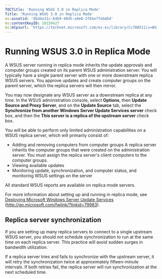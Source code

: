 ```yaml
---
TOCTitle: 'Running WSUS 3.0 in Replica Mode'
Title: 'Running WSUS 3.0 in Replica Mode'
ms:assetid: '9bd4a31c-64b9-48d5-a9e8-2f01e7febd6d'
ms:contentKeyID: 18158427
ms:mtpsurl: 'https://technet.microsoft.com/es-es/library/Cc708511(v=WS.10)'
---
```


Running WSUS 3.0 in Replica Mode
================================

A WSUS server running in replica mode inherits the update approvals and computer groups created on its parent WSUS administration server. You will typically have a single parent server with one or more downstream replica WSUS servers. You approve updates and create computer groups on the parent server, which the replica servers will then mirror.

You may now designate any WSUS server as a downstream replica at any time. In the WSUS administration console, select **Options**, then **Update Source and Proxy Server**, and on the **Update Source** tab, select the **Synchronize from another Windows Server Update Services server** check box, and then the **This server is a replica of the upstream server** check box.

You will be able to perform only limited administration capabilities on a WSUS replica server, which will primarily consist of:

-   Adding and removing computers from computer groups
    A replica server inherits the computer groups that were created on the administration server. You must assign the replica server's client computers to the computer groups.
-   Viewing available updates
-   Monitoring update, synchronization, and computer status, and monitoring WSUS settings on the server

All standard WSUS reports are available on replica mode servers.

For more information about setting up and running in replica mode, see [Deploying Microsoft Windows Server Update Services](http://go.microsoft.com/fwlink/?linkid=79983) (http://go.microsoft.com/fwlink/?linkid=79983).

Replica server synchronization
------------------------------

If you are setting up many replica servers to connect to a single upstream WSUS server, you should not schedule synchronization to run at the same time on each replica server. This practice will avoid sudden surges in bandwidth utilization.

If a replica server tries and fails to synchronize with the upstream server, it will retry the synchronization twice at approximately fifteen-minute intervals. If both retries fail, the replica server will run synchronization at the next scheduled time.
